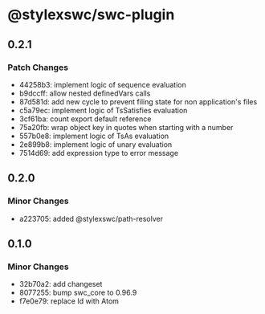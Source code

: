 # @stylexswc/swc-plugin

## 0.2.1

### Patch Changes

- 44258b3: implement logic of sequence evaluation
- b9dccff: allow nested definedVars calls
- 87d581d: add new cycle to prevent filing state for non application's files
- c5a79ec: implement logic of TsSatisfies evaluation
- 3cf61ba: count export default reference
- 75a20fb: wrap object key in quotes when starting with a number
- 557b0e8: implement logic of TsAs evaluation
- 2e899b8: implement logic of unary evaluation
- 7514d69: add expression type to error message

## 0.2.0

### Minor Changes

- a223705: added @stylexswc/path-resolver

## 0.1.0

### Minor Changes

- 32b70a2: add changeset
- 8077255: bump swc_core to 0.96.9
- f7e0e79: replace Id with Atom
